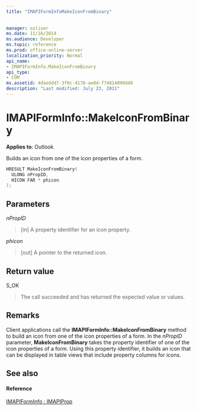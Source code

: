 ```yaml
---
title: "IMAPIFormInfoMakeIconFromBinary"
 
 
manager: soliver
ms.date: 11/16/2014
ms.audience: Developer
ms.topic: reference
ms.prod: office-online-server
localization_priority: Normal
api_name:
- IMAPIFormInfo.MakeIconFromBinary
api_type:
- COM
ms.assetid: 4daeddd7-3f0c-4178-ae8d-f74814090d40
description: "Last modified: July 23, 2011"
---
```


# IMAPIFormInfo::MakeIconFromBinary

  
  
**Applies to**: Outlook 
  
Builds an icon from one of the icon properties of a form.
  
```cpp
HRESULT MakeIconFromBinary(
  ULONG nPropID,
  HICON FAR * phicon
);
```

## Parameters

 _nPropID_
  
> [in] A property identifier for an icon property.
    
 _phicon_
  
> [out] A pointer to the returned icon.
    
## Return value

S_OK 
  
> The call succeeded and has returned the expected value or values.
    
## Remarks

Client applications call the **IMAPIFormInfo::MakeIconFromBinary** method to build an icon from one of the icon properties of a form. In the  _nPropID_ parameter, **MakeIconFromBinary** takes the property identifier of one of the icon properties of a form. Using this property identifier, it builds an icon that can be displayed in table views that include property columns for icons. 
  
## See also

#### Reference

[IMAPIFormInfo : IMAPIProp](imapiforminfoimapiprop.md)

